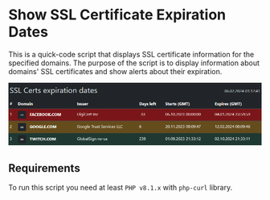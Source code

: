 # Show SSL Certificate Expiration Dates
This is a quick-code script that displays SSL certificate information for the specified domains. The purpose of the script is to display information about domains' SSL certificates and show alerts about their expiration.

![Demo Screenshot](demo.png)

## Requirements
To run this script you need at least `PHP v8.1.x` with `php-curl` library.
